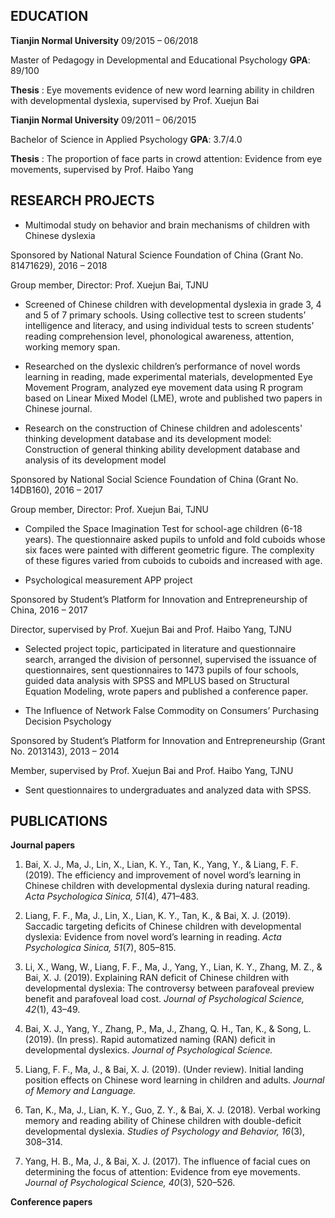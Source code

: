 
## EDUCATION

**Tianjin Normal University**    09/2015 – 06/2018

Master of Pedagogy in Developmental and Educational Psychology  **GPA**: 89/100  

**Thesis** : Eye movements evidence of new word learning ability in children with developmental dyslexia, supervised by Prof. Xuejun Bai

**Tianjin Normal University**    09/2011 – 06/2015

Bachelor of Science in Applied Psychology                       **GPA**: 3.7/4.0  

**Thesis** : The proportion of face parts in crowd attention: Evidence from eye movements, supervised by Prof. Haibo Yang

## RESEARCH PROJECTS

* Multimodal study on behavior and brain mechanisms of children with Chinese dyslexia 

Sponsored by National Natural Science Foundation of China (Grant No. 81471629), 2016 – 2018 

Group member, Director: Prof. Xuejun Bai, TJNU    

- Screened of Chinese children with developmental dyslexia in grade 3, 4 and 5 of 7 primary schools. Using collective test to screen students’ intelligence and literacy, and using individual tests to screen students’ reading comprehension level, phonological awareness, attention, working memory span.

- Researched on the dyslexic children’s performance of novel words learning in reading, made
experimental materials, developmented Eye Movement Program, analyzed eye movement data using R
program based on Linear Mixed Model (LME), wrote and published two papers in Chinese journal.

* Research on the construction of Chinese children and adolescents' thinking development database and its development model: Construction of general thinking ability development database and analysis of its development model

Sponsored by National Social Science Foundation of China (Grant No. 14DB160), 2016 – 2017

Group member, Director: Prof. Xuejun Bai, TJNU 

- Compiled the Space Imagination Test for school-age children (6-18 years). The questionnaire asked pupils to unfold and fold cuboids whose six faces were painted with different geometric figure. The complexity of these figures varied from cuboids to cuboids and increased with age.

* Psychological measurement APP project

Sponsored by Student’s Platform for Innovation and Entrepreneurship of China, 2016 – 2017

Director, supervised by Prof. Xuejun Bai and Prof. Haibo Yang, TJNU 

- Selected project topic, participated in literature and questionnaire search, arranged the division of personnel, supervised the issuance of questionnaires, sent questionnaires to 1473 pupils of four schools, guided data analysis with SPSS and MPLUS based on Structural Equation Modeling, wrote papers and published a conference paper.

* The Influence of Network False Commodity on Consumers’ Purchasing Decision Psychology

Sponsored by Student’s Platform for Innovation and Entrepreneurship (Grant No. 2013143), 2013 – 2014

Member, supervised by Prof. Xuejun Bai and Prof. Haibo Yang, TJNU 

- Sent questionnaires to undergraduates and analyzed data with SPSS.


## PUBLICATIONS

**Journal papers**

1. Bai, X. J., Ma, J., Lin, X., Lian, K. Y., Tan, K., Yang, Y., & Liang, F. F. (2019). The efficiency and improvement of novel word’s learning in Chinese children with developmental dyslexia during natural reading. *Acta Psychologica Sinica, 51*(4), 471–483.

2. Liang, F. F., Ma, J., Lin, X., Lian, K. Y., Tan, K., & Bai, X. J. (2019). Saccadic targeting deficits of Chinese children with developmental dyslexia: Evidence from novel word’s learning in reading. *Acta Psychologica Sinica, 51*(7), 805–815.

3. Li, X., Wang, W., Liang, F. F., Ma, J., Yang, Y., Lian, K. Y., Zhang, M. Z., & Bai, X. J. (2019). Explaining RAN deficit of Chinese children with developmental dyslexia: The controversy between parafoveal preview benefit and parafoveal load cost. *Journal of Psychological Science, 42*(1), 43–49.

4. Bai, X. J., Yang, Y., Zhang, P., Ma, J., Zhang, Q. H., Tan, K., & Song, L. (2019). (In press). Rapid automatized naming (RAN) deficit in developmental dyslexics. *Journal of Psychological Science.*

5. Liang, F. F., Ma, J., & Bai, X. J. (2019). (Under review). Initial landing position effects on Chinese word learning in children and adults. *Journal of Memory and Language.*

6. Tan, K., Ma, J., Lian, K. Y., Guo, Z. Y., & Bai, X. J. (2018). Verbal working memory and reading ability of Chinese children with double-deficit developmental dyslexia. *Studies of Psychology and Behavior, 16*(3), 308–314.

7. Yang, H. B., Ma, J., & Bai, X. J. (2017). The influence of facial cues on determining the focus of attention: Evidence from eye movements. *Journal of Psychological Science, 40*(3), 520–526.


**Conference papers**




